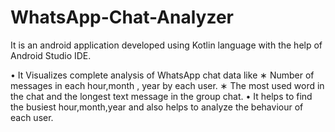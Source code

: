 # WhatsApp-Chat-Analyzer
It is an android application developed using Kotlin language with the help of Android Studio IDE.

• It  Visualizes complete analysis of WhatsApp chat data like
∗ Number of messages in each hour,month , year by each user.
∗ The most used word in the chat and the longest text message in the group chat.
• It helps to find the busiest hour,month,year and also helps to analyze the behaviour of each user.
